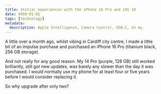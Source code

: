 ```yaml
---
title: Initial experiences with the iPhone 16 Pro and iOS 18
date: 9999-01-01
tags: [technology]
metadata:
  description: Apple Intelligence, Camera Control, USB-C, oh my.
---
```


A little over a month ago, whilst vibing in Cardiff city centre, I made a little bit of an impulse purchase and purchased an iPhone 16 Pro (titanium black, 256 GB storage).

And not really for any good reason. My 14 Pro (purple, 128 GB) still worked brilliantly, still got new updates, was barely any slower than the day it was purchased. I would normally use my phone for at least four or five years before I would consider replacing it.

So why upgrade after only two?
